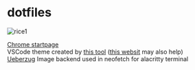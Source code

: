 # dotfiles
![rice1](https://user-images.githubusercontent.com/61148691/117220247-81c75980-ae0f-11eb-9011-ca8d971ad209.jpg)  
  
[Chrome startpage](https://github.com/PrettyCoffee/fluidity)  
VSCode theme created by [this tool](https://medium.com/wearelaika/vscode-create-your-own-custom-theme-extension-96c67bd753f6)  ([this websit](https://themes.vscode.one/) may also help)   
[Ueberzug](https://github.com/seebye/ueberzug) Image backend used in neofetch for alacritty terminal

